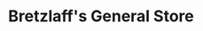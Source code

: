---
title: "Bretzlaff's General Store"
url: /ladysmith/bretzlaffs-general-store/
shop: Lebensmittel
---